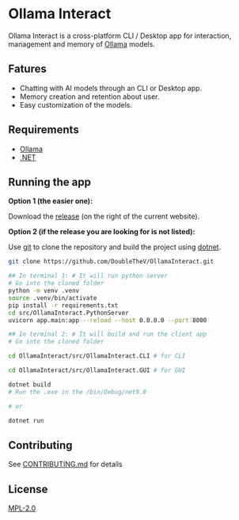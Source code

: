 # Ollama Interact

Ollama Interact is a cross-platform CLI / Desktop app for interaction, management and memory of [Ollama](https://github.com/ollama/ollama) models.

## Fatures

- Chatting with AI models through an CLI or Desktop app.
- Memory creation and retention about user.
- Easy customization of the models.

## Requirements

- [Ollama](https://github.com/ollama/ollama)
- [.NET](https://dotnet.microsoft.com/en-us/download)

## Running the app

**Option 1 (the easier one):**

Download the [release](https://github.com/DoubleTheV/OllamaInteract/releases) (on the right of the current website).

**Option 2 (if the release you are looking for is not listed):**

Use [git](https://git-scm.com/downloads) to clone the repository and build the project using [dotnet](https://dotnet.microsoft.com/en-us/download).

```bash
git clone https://github.com/DoubleTheV/OllamaInteract.git

## In terminal 1: # It will run python server
# Go into the cloned folder
python -m venv .venv
source .venv/bin/activate
pip install -r requirements.txt
cd src/OllamaInteract.PythonServer
uvicorn app.main:app --reload --host 0.0.0.0 --port 8000

## In terminal 2: # It will build and run the client app
# Go into the cloned folder

cd OllamaInteract/src/OllamaInteract.CLI # for CLI

cd OllamaInteract/src/OllamaInteract.GUI # for GUI

dotnet build
# Run the .exe in the /bin/Debug/net9.0

# or

dotnet run
```

## Contributing

See [CONTRIBUTING.md](https://github.com/DoubleTheV/OllamaInteract?tab=contributing-ov-file) for details

## License

[MPL-2.0](https://github.com/DoubleTheV/OllamaInteract?tab=MPL-2.0-1-ov-file)
